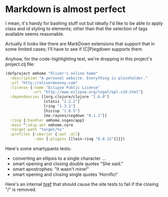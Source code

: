 # Markdown is almost perfect

I mean, it's handy for bashing stuff out but ideally I'd like to be able to apply class and id styling to elements; other than that the selection of tags available seems reasonable.

Actually it looks like there are MarkDown extensions that support that in some limited cases; I'll have to see if (C|P)egdown supports them.

Anyhow, for the code-highlighting test, we're dropping in this project's project.clj file:

```clj
(defproject omhome "Oliver's online home"
  :description "A personal website. Everything is placeholder."
  :url "http://olivermooney.com"
  :license {:name "Eclipse Public License"
            :url "http://www.eclipse.org/legal/epl-v10.html"}
  :dependencies [[org.clojure/clojure "1.6.0"]
                 [stasis "2.2.2"]
                 [ring "1.3.1"]
                 [hiccup "1.0.5"]
                 [me.raynes/cegdown "0.1.1"]]
  :ring {:handler omhome.ssgen/app}
  :main ^:skip-aot omhome.core
  :target-path "target/%s"
  :profiles {:uberjar {:aot :all}
             :dev {:plugins [[lein-ring "0.8.12"]]}})
```

Here's some smartypants tests:

*  converting an ellipsis to a single character ...
*  smart opening and closing double quotes "She said."
*  smart apostrophes: "It wasn't mine!"
*  smart opening and closing single quotes 'Horrific!'

Here's an internal [href](/about/) that should cause the site tests to fail if the closing "/" is removed.